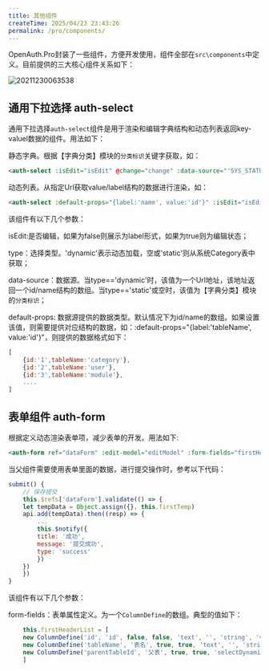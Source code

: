 ```yaml
---
title: 其他组件
createTime: 2025/04/23 23:43:26
permalink: /pro/components/
---
```


OpenAuth.Pro封装了一些组件，方便开发使用，组件全部在`src\components`中定义。目前提供的三大核心组件关系如下：

![20211230063538](http://img.openauth.net.cn/20211230063538.png)

## 通用下拉选择 auth-select

通用下拉选择`auth-select`组件是用于渲染和编辑字典结构和动态列表返回key-valuel数据的组件。用法如下：

静态字典。根据【字典分类】模块的`分类标识`关键字获取，如：
```html
<auth-select :isEdit="isEdit" @change="change" :data-source="'SYS_STATUS'" v-model="val" size="small"></auth-select>
```
动态列表。从指定Url获取value/label结构的数据进行渲染，如：
```html
<auth-select :default-props="{label:'name', value:'id'}" :isEdit="isEdit" @change="change" :type="'dynamic'" :data-source="'/CategoryTypes/Load'" v-model="val" size="small"></auth-select>
```

该组件有以下几个参数：

isEdit:是否编辑，如果为false则展示为label形式，如果为true则为编辑状态；

type：选择类型。'dynamic'表示动态加载，空或'static'则从系统Category表中获取；

data-source：数据源。当type=='dynamic'时，该值为一个Url地址，该地址返回一个id/name结构的数组。当type=='static'或空时，该值为【字典分类】模块的`分类标识`；

default-props: 数据源提供的数据类型。默认情况下为id/name的数组。如果设置该值，则需要提供对应结构的数据，如：:default-props="{label:'tableName', value:'id'}"，则提供的数据格式如下：

```javascript
[
    {id:'1',tableName:'category'},
    {id:'2',tableName:'user'},
    {id:'3',tableName:'module'},
    ....
]
```

## 表单组件 auth-form

根据定义动态渲染表单项，减少表单的开发。用法如下:
```html
<auth-form ref="dataForm" :edit-model="editModel" :form-fields="firstHeaderList" :data="firstTemp" :col-num="3"></auth-form>
```

当父组件需要使用表单里面的数据，进行提交操作时，参考以下代码：

```javascript
submit() {
    // 保存提交
    this.$refs['dataForm'].validate(() => {
    let tempData = Object.assign({}, this.firstTemp)
    api.add(tempData).then((resp) => {
        ...
        this.$notify({
        title: '成功',
        message: '提交成功',
        type: 'success'
        })
    })
    })
}
```

该组件有以下几个参数：

form-fields：表单属性定义。为一个`ColumnDefine`的数组。典型的值如下：

```javascript
    this.firstHeaderList = [
    new ColumnDefine('id', 'id', false, false, 'text', '', 'string', 'varchar', ''),
    new ColumnDefine('tableName', '表名', true, true, 'text', '', 'string', 'varchar', ''),
    new ColumnDefine('parentTableId', '父表', true, true, 'selectDynamic', '/BuilderTables/AllMain', 'string', 'varchar', ''),
    ]
```



